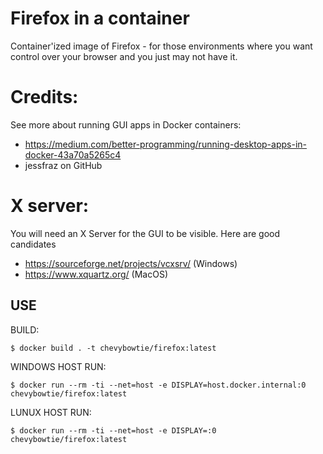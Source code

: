 # Firefox in a container
Container'ized image of Firefox - for those environments where you want control over your browser and you just may not have it. 

# Credits:
See more about running GUI apps in Docker containers: 
* https://medium.com/better-programming/running-desktop-apps-in-docker-43a70a5265c4
* jessfraz on GitHub

# X server: 
You will need an X Server for the GUI to be visible. Here are good candidates
* https://sourceforge.net/projects/vcxsrv/  (Windows)
* https://www.xquartz.org/ (MacOS)


## USE
BUILD: 
```
$ docker build . -t chevybowtie/firefox:latest
```

WINDOWS HOST RUN: 
```
$ docker run --rm -ti --net=host -e DISPLAY=host.docker.internal:0 chevybowtie/firefox:latest
```

LUNUX HOST RUN: 
```
$ docker run --rm -ti --net=host -e DISPLAY=:0 chevybowtie/firefox:latest
```
